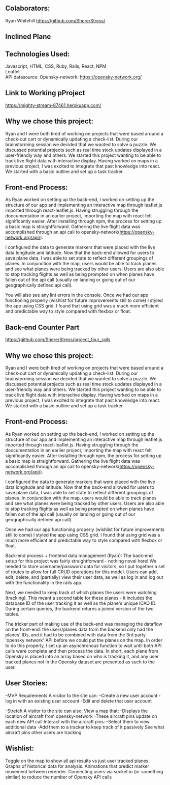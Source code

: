 ## Colaborators:
Ryan Whitehill
https://github.com/ShererStress/

## Inclined Plane

## Technologies Used:
Javascript, HTML, CSS, Ruby, Rails, React, NPM</br>
Leaflet</br>
API datasource: Opensky-network: https://opensky-network.org/

## Link to Working pProject
https://mighty-stream-87461.herokuapp.com/

## Why we chose this project:
Ryan and I were both tired of working on projects that were based around a check-out cart or dynamically updating a check-list. During our brainstorming session we decided that we wanted to solve a puzzle. We discussed potential projects such as real time stock updates displayed in a user-friendly way and others. We started this project wanting to be able to track live flight data with interactive display. Having worked on maps in a previous project, I was excited to integrate that past knowledge into react. We started with a basic outline and set up a task tracker.

## Front-end Process:
As Ryan worked on setting up the back-end, I worked on setting up the structure of our app and implementing an interactive map through leaflet.js imported through react-leaflet.js. Having struggling through the doccumentation in an earlier project, importing the map with react felt significantly easier. After installing through npm, the process for setting up a basic map is straightforward. Gathering the live flight data was accomplished through an api call to opensky-network(https://opensky-network.org/api/). 

I configured the data to generate markers that were placed with the live data longitude and latitude. Now that the back-end allowed for users to save plane data, I was able to set state to reflect different groupings of planes. In conjunction with the map, users would be able to track planes and see what planes were being tracked by other users. Users are also able to stop tracking flights as well as being prompted on when planes have fallen out of the api call (usually on landing or going out of our geographically defined api call).

You will also see any lint errors in the console.
Once we had our app functioning properly (wishlist for future improvements still to come) I styled the app using CSS grid. I found that using grid was a much more efficient and predictable way to style compared with flexbox or float. 

## Back-end Counter Part
https://github.com/ShererStress/project_four_rails

## Why we chose this project:
Ryan and I were both tired of working on projects that were based around a check-out cart or dynamically updating a check-list. During our brainstorming session we decided that we wanted to solve a puzzle. We discussed potential projects such as real time stock updates displayed in a user-friendly way and others. We started this project wanting to be able to track live flight data with interactive display. Having worked on maps in a previous project, I was excited to integrate that past knowledge into react. We started with a basic outline and set up a task tracker.

## Front-end Process:
As Ryan worked on setting up the back-end, I worked on setting up the structure of our app and implementing an interactive map through leaflet.js imported through react-leaflet.js. Having struggling through the doccumentation in an earlier project, importing the map with react felt significantly easier. After installing through npm, the process for setting up a basic map is straightforward. Gathering the live flight data was accomplished through an api call to opensky-network(https://opensky-network.org/api/). 

I configured the data to generate markers that were placed with the live data longitude and latitude. Now that the back-end allowed for users to save plane data, I was able to set state to reflect different groupings of planes. In conjunction with the map, users would be able to track planes and see what planes were being tracked by other users. Users are also able to stop tracking flights as well as being prompted on when planes have fallen out of the api call (usually on landing or going out of our geographically defined api call).

Once we had our app functioning properly (wishlist for future improvements still to come) I styled the app using CSS grid. I found that using grid was a much more efficient and predictable way to style compared with flexbox or float. 


Back-end process + frontend data management (Ryan):
The back-end setup for this project was fairly straightforward - nothing novel here! We needed to store username/password data for visitors, so I put together a set of routes to allow for full CRUD operations for this model. Users can add, edit, delete, and (partially) view their user data, as well as log in and log out with the functionality in the rails app.

Next, we needed to keep track of which planes the users were watching (tracking). This meant a second table for these planes - it includes the database ID of the user tracking it as well as the plane's unique ICAO ID. During certain queries, the backend returns a joined version of the two tables. 

The tricker part of making use of the back-end was managing the dataflow on the front-end: the users/planes data from the backend only had the planes' IDs, and it had to be combined with data from the 3rd party 'opensky network' API before we could put the planes on the map. In order to do this properly, I set up an asynchronous function to wait until both API calls were complete and then process the data. In short, each plane from Opensky is placed into an array based on who is tracking it, and any user tracked planes not in the Opensky dataset are presented as such to the user.


## User Stories:
-MVP Requirements
A visitor to the site can:
-Create a new user account
-log in with an existing user account
-Edit and delete that user account

-Stretch
A visitor to the site can also:
View a map that:
  -Displays the location of aircraft from opensky-network
  -These aircraft pins update on each new API call
Interact with the aircraft pins:
  -Select them to view additional data
  -Add them to a tracker to keep track of it passively
See what aircraft pins other users are tracking


## Wishlist:
Toggle on the map to show all api results vs just user tracked planes.
Graphs of historical data for analysis.
Animations that predict marker movement between rerender.
Connecting users via socket.io (or something similar) to reduce the number of Opensky API calls


